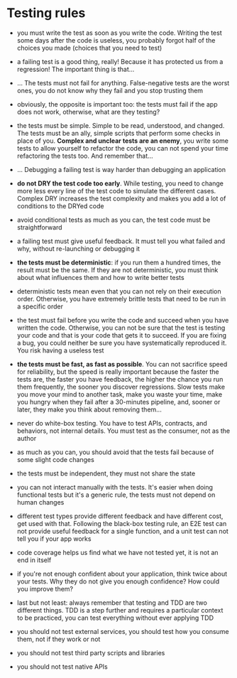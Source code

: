 # Testing rules

- you must write the test as soon as you write the code. Writing the test some days after the code is useless, you probably forgot half of the choices you made (choices that you need to test)

- a failing test is a good thing, really! Because it has protected us from a regression! The important thing is that...

- ... The tests must not fail for anything. False-negative tests are the worst ones, you do not know why they fail and you stop trusting them

- obviously, the opposite is important too: the tests must fail if the app does not work, otherwise, what are they testing?

- the tests must be simple. Simple to be read, understood, and changed. The tests must be an ally, simple scripts that perform some checks in place of you. **Complex and unclear tests are an enemy**, you write some tests to allow yourself to refactor the code, you can not spend your time refactoring the tests too. And remember that...

- ... Debugging a failing test is way harder than debugging an application

- **do not DRY the test code too early**. While testing, you need to change more less every line of the test code to simulate the different cases. Complex DRY increases the test complexity and makes you add a lot of conditions to the DRYed code

- avoid conditional tests as much as you can, the test code must be straightforward

- a failing test must give useful feedback. It must tell you what failed and why, without re-launching or debugging it

- **the tests must be deterministic**: if you run them a hundred times, the result must be the same. If they are not deterministic, you must think about what influences them and how to write better tests

- deterministic tests mean even that you can not rely on their execution order. Otherwise, you have extremely brittle tests that need to be run in a specific order

- the test must fail before you write the code and succeed when you have written the code. Otherwise, you can not be sure that the test is testing your code and that is your code that gets it to succeed. If you are fixing a bug, you could neither be sure you have systematically reproduced it. You risk having a useless test

- **the tests must be fast, as fast as possible**. You can not sacrifice speed for reliability, but the speed is really important because the faster the tests are, the faster you have feedback, the higher the chance you run them frequently, the sooner you discover regressions. Slow tests make you move your mind to another task, make you waste your time, make you hungry when they fail after a 30-minutes pipeline, and, sooner or later, they make you think about removing them...

- never do white-box testing. You have to test APIs, contracts, and behaviors, not internal details. You must test as the consumer, not as the author

- as much as you can, you should avoid that the tests fail because of some slight code changes

- the tests must be independent, they must not share the state

- you can not interact manually with the tests. It's easier when doing functional tests but it's a generic rule, the tests must not depend on human changes

- different test types provide different feedback and have different cost, get used with that. Following the black-box testing rule, an E2E test can not provide useful feedback for a single function, and a unit test can not tell you if your app works

- code coverage helps us find what we have not tested yet, it is not an end in itself

- if you're not enough confident about your application, think twice about your tests. Why they do not give you enough confidence? How could you improve them?

- last but not least: always remember that testing and TDD are two different things. TDD is a step further and requires a particular context to be practiced, you can test everything without ever applying TDD

- you should not test external services, you should test how you consume them, not if they work or not

- you should not test third party scripts and libraries

- you should not test native APIs
